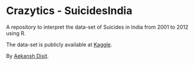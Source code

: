 # Crazytics - SuicidesIndia

A repository to interpret the data-set of Suicides in India from 2001 to 2012 using R.

The data-set is publicly available at [Kaggle](https://www.kaggle.com/venkateshgopal/suicides-in-india-20012012).

By [Aekansh Dixit](https://linkedin.com/in/aekanshdixit/).